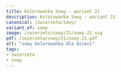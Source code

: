 ```yaml
---
title: Kolorowanka Sowy - wariant 21
description: Kolorowanka Sowy - wariant 21
canonical: /zwierzeta/sowy/
variant_of: sowy
image: /zwierzeta/sowy/21/sowy-21.svg
pdf: /zwierzeta/sowy/21/sowy-21.pdf
alt: "sowy kolorowanka dla dzieci"
tags:
- zwierzeta
- sowy
---
```

